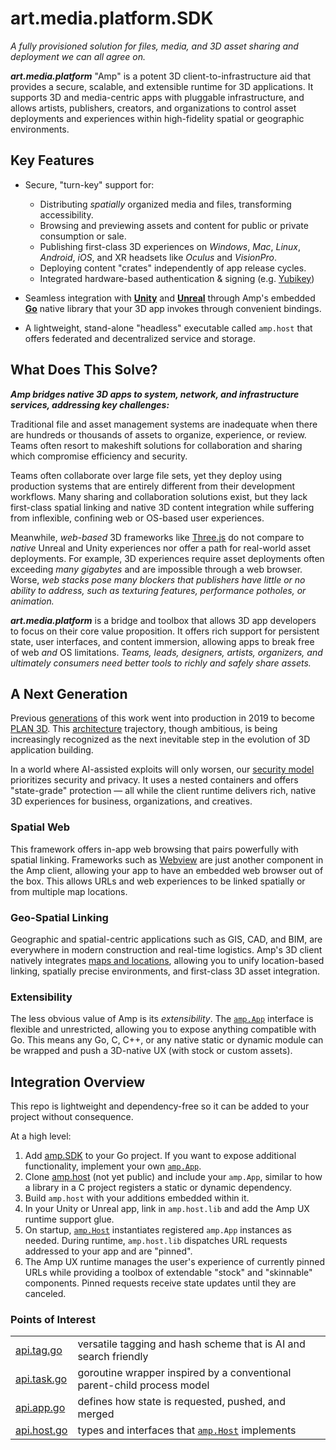 # art.media.platform.SDK
_A fully provisioned solution for files, media, and 3D asset sharing and deployment we can all agree on._

**_art.media.platform_** "Amp" is a potent 3D client-to-infrastructure aid that provides a secure, scalable, and extensible runtime for 3D applications. It supports 3D and media-centric apps with pluggable infrastructure, and allows artists, publishers, creators, and organizations to control asset deployments and experiences within high-fidelity spatial or geographic environments.

## Key Features

- Secure, "turn-key" support for:
  - Distributing _spatially_ organized media and files, transforming accessibility.
  - Browsing and previewing assets and content for public or private consumption or sale.
  - Publishing first-class 3D experiences on _Windows_, _Mac_, _Linux_, _Android_, _iOS_, and XR headsets like _Oculus_ and _VisionPro_.
  - Deploying content "crates" independently of app release cycles.
  - Integrated hardware-based authentication & signing (e.g. [Yubikey](https://yubico.com))

- Seamless integration with **[Unity](https://unity.com)** and **[Unreal](https://unrealengine.com)** through Amp's embedded **[Go](https://golang.org)** native library that your 3D app invokes through convenient bindings.

- A lightweight, stand-alone "headless" executable called `amp.host` that offers federated and decentralized service and storage.

## What Does This Solve?

***Amp bridges native 3D apps to system, network, and infrastructure services, addressing key challenges:***

Traditional file and asset management systems are inadequate when there are hundreds or thousands of assets to organize, experience, or review. Teams often resort to makeshift solutions for collaboration and sharing which compromise efficiency and security.

Teams often collaborate over large file sets, yet they deploy using production systems that are entirely different from their development workflows. Many sharing and collaboration solutions exist, but they lack first-class spatial linking and native 3D content integration while suffering from inflexible, confining web or OS-based user experiences.

Meanwhile, _web-based_ 3D frameworks like [Three.js](https://threejs.org/) do not compare to _native_ Unreal and Unity experiences nor offer a path for real-world asset deployments. For example, 3D experiences require asset deployments often exceeding _many gigabytes_ and are impossible through a web browser. Worse, _web stacks pose many blockers that publishers have little or no ability to address, such as texturing features, performance potholes, or animation._

***art.media.platform*** is a bridge and toolbox that allows 3D app developers to focus on their core value proposition. It offers rich support for persistent state, user interfaces, and content immersion, allowing apps to break free of web _and_ OS limitations. _Teams, leads, designers, artists, organizers, and ultimately consumers need better tools to richly and safely share assets._

## A Next Generation

Previous [generations](https://github.com/plan-systems/plan-go/tags) of this work went into production in 2019 to become [PLAN 3D](https://plan-systems.org/plan-technology-components/). This [architecture](https://github.com/plan-systems/design-docs) trajectory, though ambitious, is being increasingly recognized as the next inevitable step in the evolution of 3D application building.

In a world where AI-assisted exploits will only worsen, our [security model](https://github.com/plan-systems/design-docs/blob/master/PLAN-Proof-of-Correctness.md) prioritizes security and privacy. It uses a nested containers and offers "state-grade" protection — all while the client runtime delivers rich, native 3D experiences for business, organizations, and creatives.

### Spatial Web

This framework offers in-app web browsing that pairs powerfully with spatial linking. Frameworks such as [Webview](https://developer.vuplex.com/webview/overview) are just another component in the Amp client, allowing your app to have an embedded web browser out of the box. This allows URLs and web experiences to be linked spatially or from multiple map locations.

### Geo-Spatial Linking

Geographic and spatial-centric applications such as GIS, CAD, and BIM, are everywhere in modern construction and real-time logistics. Amp's 3D client natively integrates [maps and locations](https://infinity-code.com/assets/online-maps), allowing you to unify location-based linking, spatially precise environments, and first-class 3D asset integration.

### Extensibility

The less obvious value of Amp is its _extensibility_. The [`amp.App`](https://github.com/art-media-platform/amp.SDK/blob/main/amp/api.app.go) interface is flexible and unrestricted, allowing you to expose anything compatible with Go. This means any Go, C, C++, or any native static or dynamic module can be wrapped and push a 3D-native UX (with stock or custom assets).

## Integration Overview

This repo is lightweight and dependency-free so it can be added to your project without consequence.

At a high level:

1. Add [amp.SDK](https://github.com/art-media-platform/amp.SDK) to your Go project. If you want to expose additional functionality, implement your own [`amp.App`](https://github.com/art-media-platform/amp.SDK/blob/main/amp/api.app.go).
2. Clone [amp.host](https://github.com/art-media-platform/amp.host) (not yet public) and include your `amp.App`, similar to how a library in a C project registers a static or dynamic dependency.
3. Build `amp.host` with your additions embedded within it.
4. In your Unity or Unreal app, link in `amp.host.lib` and add the Amp UX runtime support glue.
5. On startup, [`amp.Host`](https://github.com/art-media-platform/amp.SDK/blob/main/amp/api.host.go) instantiates registered `amp.App` instances as needed. During runtime, `amp.host.lib` dispatches URL requests addressed to your app and are "pinned".
6. The Amp UX runtime manages the user's experience of currently pinned URLs while providing a toolbox of extendable "stock" and "skinnable" components. Pinned requests receive state updates until they are canceled.

### Points of Interest

|                                                                                                   |                                                                                                                                                                                 |
| ------------------------------------------------------------------------------------------------- | ------------------------------------------------------------------------------------------------------------------------------------------------------------------------------- |
| [api.tag.go](https://github.com/art-media-platform/amp.SDK/blob/main/stdlib/tag/api.tag.go)    | versatile tagging and hash scheme that is AI and search friendly                                                                                                                  |
| [api.task.go](https://github.com/art-media-platform/amp.SDK/blob/main/stdlib/task/api.task.go) | goroutine wrapper inspired by a conventional parent-child process model                                                                                                    |
| [api.app.go](https://github.com/art-media-platform/amp.SDK/blob/main/amp/api.app.go)           | defines how state is requested, pushed, and merged                                                                                              |
| [api.host.go](https://github.com/art-media-platform/amp.SDK/blob/main/amp/api.host.go)         | types and interfaces that [`amp.Host`](https://github.com/art-media-platform/amp.SDK/blob/main/amp/api.host.go) implements                                                              |
